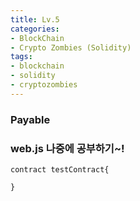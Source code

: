 ```yaml
---
title: Lv.5
categories:
- BlockChain
- Crypto Zombies (Solidity)
tags:
- blockchain
- solidity
- cryptozombies
---
```

### Payable

### web.js 나중에 공부하기~!

``` solidity ex1
contract testContract{

}
```
